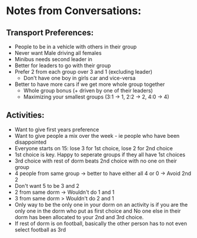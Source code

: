 # Notes from Conversations:

## Transport Preferences:
- People to be in a vehicle with others in their group
- Never want Male driving all females
- Minibus needs second leader in
- Better for leaders to go with their group
- Prefer 2 from each group over 3 and 1 (excluding leader)
    - Don't have one boy in girls car and vice-versa
- Better to have more cars if we get more whole group together
    - Whole group bonus (+ driven by one of their leaders) 
    - Maximizing your smallest groups (3:1 -> 1, 2:2 -> 2, 4:0 -> 4)

## Activities:
- Want to give first years preference
- Want to give people a mix over the week - ie people who have been disappointed
- Everyone starts on 15: lose 3 for 1st choice, lose 2 for 2nd choice
- 1st choice is key. Happy to seperate groups if they all have 1st choices
- 3rd choice with rest of dorm beats 2nd choice with no one on their group
- 4 people from same group -> better to have either all 4 or 0 -> Avoid 2nd 2
- Don't want 5 to be 3 and 2
- 2 from same dorm -> Wouldn't do 1 and 1
- 3 from same dorm > Wouldn't do 2 and 1
- Only way to be the only one in your dorm on an activity is if you are the only one in the dorm who put as first choice and No one else in their dorm has been allocated to your 2nd and 3rd choice.
- If rest of dorm is on football, basically the other person has to not even select football as 3rd



